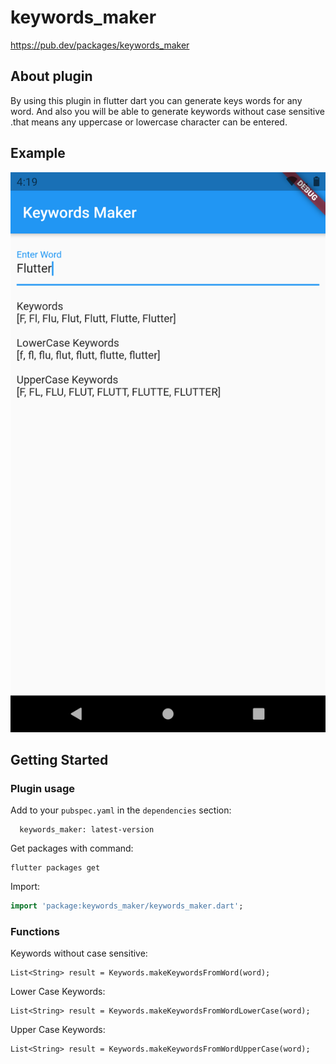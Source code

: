# keywords_maker
https://pub.dev/packages/keywords_maker

## About plugin

By using this plugin in flutter dart you can generate keys words for any word. And also you will be able to  generate keywords without case sensitive .that means any uppercase or lowercase character can be entered.

## Example

![Example](https://raw.githubusercontent.com/SECODEK/keywords_maker/main/Example.png)

## Getting Started

### Plugin usage

Add to your `pubspec.yaml` in the `dependencies` section:
```
  keywords_maker: latest-version
```

Get packages with command:
```
flutter packages get
```

Import:
```dart
import 'package:keywords_maker/keywords_maker.dart';
```

### Functions

Keywords without case sensitive:
```
List<String> result = Keywords.makeKeywordsFromWord(word);
```

Lower Case Keywords:
```
List<String> result = Keywords.makeKeywordsFromWordLowerCase(word);
```

Upper Case Keywords:
```
List<String> result = Keywords.makeKeywordsFromWordUpperCase(word);
```
